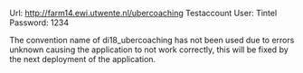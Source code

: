 Url: http://farm14.ewi.utwente.nl/ubercoaching
Testaccount
User: Tintel
Password: 1234

The convention name of di18_ubercoaching has not been used due to errors unknown causing the application to 
not work correctly, this will be fixed by the next deployment of the application.